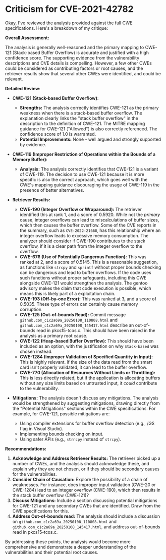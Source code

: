 # Criticism for CVE-2021-42782

Okay, I've reviewed the analysis provided against the full CWE specifications. Here's a breakdown of my critique:

**Overall Assessment:**

The analysis is generally well-reasoned and the primary mapping to CWE-121 (Stack-based Buffer Overflow) is accurate and justified with a high confidence score. The supporting evidence from the vulnerability descriptions and CVE details is compelling. However, a few other CWEs could be considered as contributing factors or root causes, and the retriever results show that several other CWEs were identified, and could be relevant.

**Detailed Review:**

*   **CWE-121 (Stack-based Buffer Overflow):**

    *   **Strengths:** The analysis correctly identifies CWE-121 as the primary weakness when there is a stack-based buffer overflow. The explanation clearly links the "stack buffer overflow" in the description to the definition of CWE-121. The MITRE mapping guidance for CWE-121 ("Allowed") is also correctly referenced. The confidence score of 1.0 is warranted.
    *   **Potential Improvements:** None - well argued and strongly supported by evidence.
*   **CWE-119 (Improper Restriction of Operations within the Bounds of a Memory Buffer):**

    *   **Analysis:** The analysis correctly identifies that CWE-121 is a variant of CWE-119. The decision to use CWE-121 because it is more specific is also the correct approach, which goes well with the CWE's mapping guidance discouraging the usage of CWE-119 in the presence of better alternatives.
*   **Retriever Results:**

    *   **CWE-190 (Integer Overflow or Wraparound):** The retriever identified this at rank 1, and a score of 0.5920. While not the *primary* cause, integer overflows can lead to miscalculations of buffer sizes, which then causes the buffer overflow. Some of the CVE reports in the summary, such as `CVE-2022-21668`, has this relationship where an integer overflow leads to excessive memory consumption. The analyzer should consider if CWE-190 contributes to the stack overflow, if it is a clear path from the integer overflow to the overflow.
     *   **CWE-676 (Use of Potentially Dangerous Function):**  This was ranked at 2, and a score of 0.5145. This is a reasonable suggestion, as functions like `strcpy` and `sprintf` without proper bounds checking can be dangerous and lead to buffer overflows. If the code uses such functions without proper safeguards, including this CWE alongside CWE-121 would strengthen the analysis. The gentoo advisory makes the claim that code execution is possible, which means this is likely part of a exploitation chain.
    *   **CWE-193 (Off-by-one Error):** This was ranked at 3, and a score of 0.5035. These type of errors can certainly cause memory corruption.
    *   **CWE-125 (Out-of-bounds Read):** Commit message `github.com_c1c2a69a_20250108_110808.html` and `github.com_c1c2a69a_20250108_145417.html` describe an out-of-bounds read in pkcs15-tcos.c. This should have been raised in the analysis as a primary root cause.
    *   **CWE-122 (Heap-based Buffer Overflow):** This should have been included as an option, with the justification on why `Stack-based` was chosen instead.
    *   **CWE-1284 (Improper Validation of Specified Quantity in Input):** This is highly relevant. If the size of the data read from the smart card isn't properly validated, it can lead to the buffer overflow.
    *   **CWE-770 (Allocation of Resources Without Limits or Throttling):** This is less directly related, but if the application is allocating buffers without any size limits based on untrusted input, it *could* contribute to the vulnerability.
*   **Mitigations:** The analysis doesn't discuss any mitigations.  The analysis would be strengthened by suggesting mitigations, drawing directly from the "Potential Mitigations" sections within the CWE specifications. For example, for CWE-121, possible mitigations are:
    *   Using compiler extensions for buffer overflow detection (e.g., /GS flag in Visual Studio).
    *   Implementing bounds checking on input.
    *   Using safer APIs (e.g., `strncpy` instead of `strcpy`).

**Recommendations:**

1.  **Acknowledge and Address Retriever Results:** The retriever picked up a number of CWEs, and the analysis should acknowledge these, and explain why they are not chosen, or if they should be secondary causes for the vulnerabilities.
2.  **Consider Chain of Causation:** Explore the possibility of a chain of weaknesses. For instance, does improper input validation (CWE-20 or CWE-1284) lead to an integer overflow (CWE-190), which then results in the stack buffer overflow (CWE-121)?
3.  **Discuss Mitigations:** Include a section discussing potential mitigations for CWE-121 and any secondary CWEs that are identified. Draw from the CWE specifications for this.
4.  **Address Out-of-bounds read:** The analysis should include a discussion on `github.com_c1c2a69a_20250108_110808.html` and `github.com_c1c2a69a_20250108_145417.html`, and address out-of-bounds read in pkcs15-tcos.c.

By addressing these points, the analysis would become more comprehensive and demonstrate a deeper understanding of the vulnerabilities and their potential root causes.